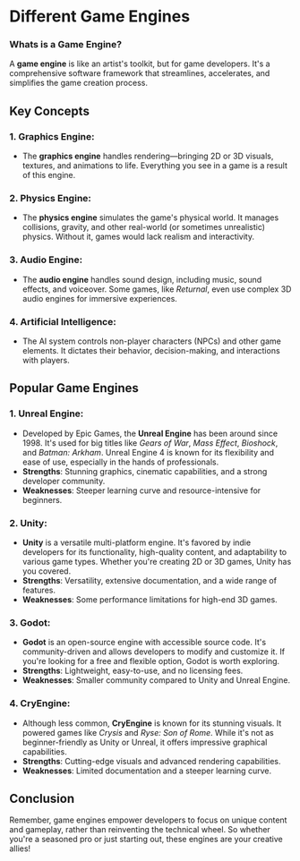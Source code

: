 # Different Game Engines

### **Whats is a Game Engine?**
A **game engine** is like an artist's toolkit, but for game developers. It's a comprehensive software framework that streamlines, accelerates, and simplifies the game creation process.


## Key Concepts
### 1. **Graphics Engine**:
   - The **graphics engine** handles rendering—bringing 2D or 3D visuals, textures, and animations to life. Everything you see in a game is a result of this engine.

### 2. **Physics Engine**:
   - The **physics engine** simulates the game's physical world. It manages collisions, gravity, and other real-world (or sometimes unrealistic) physics. Without it, games would lack realism and interactivity.

### 3. **Audio Engine**:
   - The **audio engine** handles sound design, including music, sound effects, and voiceover. Some games, like *Returnal*, even use complex 3D audio engines for immersive experiences.

### 4. **Artificial Intelligence**:
   - The AI system controls non-player characters (NPCs) and other game elements. It dictates their behavior, decision-making, and interactions with players.

## Popular Game Engines

### 1. **Unreal Engine**:
   - Developed by Epic Games, the **Unreal Engine** has been around since 1998. It's used for big titles like *Gears of War*, *Mass Effect*, *Bioshock*, and *Batman: Arkham*. Unreal Engine 4 is known for its flexibility and ease of use, especially in the hands of professionals.
   - **Strengths**: Stunning graphics, cinematic capabilities, and a strong developer community.
   - **Weaknesses**: Steeper learning curve and resource-intensive for beginners.

### 2. **Unity**:
   - **Unity** is a versatile multi-platform engine. It's favored by indie developers for its functionality, high-quality content, and adaptability to various game types. Whether you're creating 2D or 3D games, Unity has you covered.
   - **Strengths**: Versatility, extensive documentation, and a wide range of features.
   - **Weaknesses**: Some performance limitations for high-end 3D games.

### 3. **Godot**:
   - **Godot** is an open-source engine with accessible source code. It's community-driven and allows developers to modify and customize it. If you're looking for a free and flexible option, Godot is worth exploring.
   - **Strengths**: Lightweight, easy-to-use, and no licensing fees.
   - **Weaknesses**: Smaller community compared to Unity and Unreal Engine.

### 4. **CryEngine**:
   - Although less common, **CryEngine** is known for its stunning visuals. It powered games like *Crysis* and *Ryse: Son of Rome*. While it's not as beginner-friendly as Unity or Unreal, it offers impressive graphical capabilities.
   - **Strengths**: Cutting-edge visuals and advanced rendering capabilities.
   - **Weaknesses**: Limited documentation and a steeper learning curve.

## Conclusion
Remember, game engines empower developers to focus on unique content and gameplay, rather than reinventing the technical wheel. So whether you're a seasoned pro or just starting out, these engines are your creative allies!